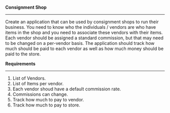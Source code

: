 **Consignment Shop**
***
Create an application that can be used by consignment shops to run their business. You need to know who the individuals / vendors are who have items in the shop and you need to associate these vendors with their items. Each vendor should be assigned a standard commission, but that may need to be changed on a per-vendor basis.  The application should track how much should be paid to each vendor as well as how much money should be paid to the store.


**Requirements**
***
1. List of Vendors.
1. List of Items per vendor.
1. Each vendor shoud have a default commission rate.
1. Commissions can change.
1. Track how much to pay to vendor.
1. Track how much to pay to store.